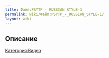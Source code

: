 ```yaml
---
title: Файл:PSYTP - RUSSIAN STYLE-1
permalink: wiki/Файл:PSYTP_-_RUSSIAN_STYLE-1/
layout: wiki
---
```


## Описание

[Категория:Видео](Категория:Видео "wikilink")
